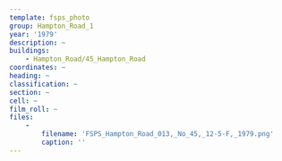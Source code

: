```yaml
---
template: fsps_photo
group: Hampton_Road_1
year: '1979'
description: ~
buildings:
    - Hampton_Road/45_Hampton_Road
coordinates: ~
heading: ~
classification: ~
section: ~
cell: ~
film_roll: ~
files:
    -
        filename: 'FSPS_Hampton_Road_013,_No_45,_12-5-F,_1979.png'
        caption: ''
---
```

